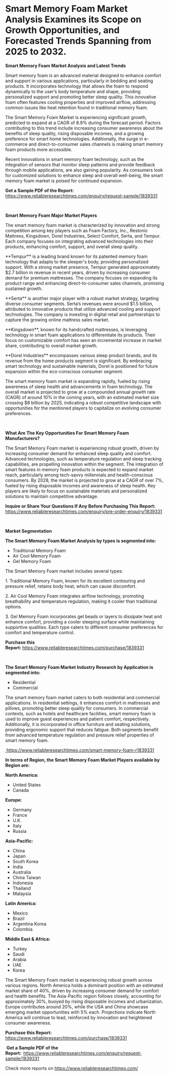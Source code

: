 <p><h1>Smart Memory Foam Market Analysis Examines its Scope on Growth Opportunities, and Forecasted Trends Spanning from 2025 to 2032.</h1></p><p><strong>Smart Memory Foam Market Analysis and Latest Trends</strong></p>
<p><p>Smart memory foam is an advanced material designed to enhance comfort and support in various applications, particularly in bedding and seating products. It incorporates technology that allows the foam to respond dynamically to the user’s body temperature and shape, providing personalized support and promoting better sleep quality. This innovative foam often features cooling properties and improved airflow, addressing common issues like heat retention found in traditional memory foam.</p><p>The Smart Memory Foam Market is experiencing significant growth, predicted to expand at a CAGR of 8.9% during the forecast period. Factors contributing to this trend include increasing consumer awareness about the benefits of sleep quality, rising disposable incomes, and a growing preference for smart home technologies. Additionally, the surge in e-commerce and direct-to-consumer sales channels is making smart memory foam products more accessible. </p><p>Recent innovations in smart memory foam technology, such as the integration of sensors that monitor sleep patterns and provide feedback through mobile applications, are also gaining popularity. As consumers look for customized solutions to enhance sleep and overall well-being, the smart memory foam market is poised for continued expansion.</p></p>
<p><strong>Get a Sample PDF of the Report:&nbsp;</strong> <a href="https://www.reliableresearchtimes.com/enquiry/request-sample/1839331?utm_campaign=3070&utm_medium=2&utm_source=Github&utm_content=ia&utm_term=03042025&utm_id=smart-memory-foam">https://www.reliableresearchtimes.com/enquiry/request-sample/1839331</a></p>
<p>&nbsp;</p>
<p><strong>Smart Memory Foam Major Market Players</strong></p>
<p><p>The smart memory foam market is characterized by innovation and strong competition among key players such as Foam Factory, Inc., Restonic Mattress, Kingsdown, Dorel Industries, Select Comfort, Serta, and Tempur. Each company focuses on integrating advanced technologies into their products, enhancing comfort, support, and overall sleep quality.</p><p>**Tempur** is a leading brand known for its patented memory foam technology that adapts to the sleeper's body, providing personalized support. With a strong market presence, Tempur generated approximately $2.7 billion in revenue in recent years, driven by increasing consumer demand for premium mattresses. The company focuses on expanding its product range and enhancing direct-to-consumer sales channels, promising sustained growth.</p><p>**Serta** is another major player with a robust market strategy, targeting diverse consumer segments. Serta’s revenues were around $1.5 billion, attributed to innovative products that utilize advanced cooling and support technologies. The company is investing in digital retail and partnerships to capture the growing online mattress sales market.</p><p>**Kingsdown**, known for its handcrafted mattresses, is leveraging technology in smart foam applications to differentiate its products. Their focus on customizable comfort has seen an incremental increase in market share, contributing to overall market growth.</p><p>**Dorel Industries** encompasses various sleep product brands, and its revenue from the home products segment is significant. By embracing smart technology and sustainable materials, Dorel is positioned for future expansion within the eco-conscious consumer segment.</p><p>The smart memory foam market is expanding rapidly, fueled by rising awareness of sleep health and advancements in foam technology. The overall market is projected to grow at a compounded annual growth rate (CAGR) of around 10% in the coming years, with an estimated market size crossing $8 billion by 2025, indicating a robust competitive landscape with opportunities for the mentioned players to capitalize on evolving consumer preferences.</p></p>
<p>&nbsp;</p>
<p><strong>What Are The Key Opportunities For Smart Memory Foam Manufacturers?</strong></p>
<p><p>The Smart Memory Foam market is experiencing robust growth, driven by increasing consumer demand for enhanced sleep quality and comfort. Advanced technologies, such as temperature regulation and sleep tracking capabilities, are propelling innovation within the segment. The integration of smart features in memory foam products is expected to expand market reach, particularly among tech-savvy millennials and health-conscious consumers. By 2028, the market is projected to grow at a CAGR of over 7%, fueled by rising disposable incomes and awareness of sleep health. Key players are likely to focus on sustainable materials and personalized solutions to maintain competitive advantage.</p></p>
<p><strong>Inquire or Share Your Questions If Any Before Purchasing This Report:</strong> <a href="https://www.reliableresearchtimes.com/enquiry/pre-order-enquiry/1839331?utm_campaign=3070&utm_medium=2&utm_source=Github&utm_content=ia&utm_term=03042025&utm_id=smart-memory-foam">https://www.reliableresearchtimes.com/enquiry/pre-order-enquiry/1839331</a></p>
<p>&nbsp;</p>
<p><strong>Market Segmentation</strong></p>
<p><strong>The Smart Memory Foam Market Analysis by types is segmented into:</strong></p>
<p><ul><li>Traditional Memory Foam</li><li>Air Cool Memory Foam</li><li>Gel Memory Foam</li></ul></p>
<p><p>The Smart Memory Foam market includes several types: </p><p>1. Traditional Memory Foam, known for its excellent contouring and pressure relief, retains body heat, which can cause discomfort.</p><p>  </p><p>2. Air Cool Memory Foam integrates airflow technology, promoting breathability and temperature regulation, making it cooler than traditional options.</p><p>  </p><p>3. Gel Memory Foam incorporates gel beads or layers to dissipate heat and enhance comfort, providing a cooler sleeping surface while maintaining supportive qualities. Each type caters to different consumer preferences for comfort and temperature control.</p></p>
<p><strong>Purchase this Report:&nbsp;</strong><a href="https://www.reliableresearchtimes.com/purchase/1839331?utm_campaign=3070&utm_medium=2&utm_source=Github&utm_content=ia&utm_term=03042025&utm_id=smart-memory-foam">https://www.reliableresearchtimes.com/purchase/1839331</a></p>
<p>&nbsp;</p>
<p><strong>The Smart Memory Foam Market Industry Research by Application is segmented into:</strong></p>
<p><ul><li>Residential</li><li>Commercial</li></ul></p>
<p><p>The smart memory foam market caters to both residential and commercial applications. In residential settings, it enhances comfort in mattresses and pillows, promoting better sleep quality for consumers. In commercial contexts, such as hotels and healthcare facilities, smart memory foam is used to improve guest experiences and patient comfort, respectively. Additionally, it is incorporated in office furniture and seating solutions, providing ergonomic support that reduces fatigue. Both segments benefit from advanced temperature regulation and pressure relief properties of smart memory foam.</p></p>
<p><a href="https://www.reliableresearchtimes.com/smart-memory-foam-r1839331?utm_campaign=3070&utm_medium=2&utm_source=Github&utm_content=ia&utm_term=03042025&utm_id=smart-memory-foam">&nbsp;https://www.reliableresearchtimes.com/smart-memory-foam-r1839331</a></p>
<p><strong>In terms of Region, the Smart Memory Foam Market Players available by Region are:</strong></p>
<p>
    <p> <strong> North America: </strong>
        <ul>
            <li>United States</li>
            <li>Canada</li>
        </ul>
        </p> 
    <p> <strong> Europe: </strong>
        <ul>
            <li>Germany</li>
            <li>France</li>
            <li>U.K.</li>
            <li>Italy</li>
            <li>Russia</li>
        </ul>
        </p> 
    <p> <strong> Asia-Pacific: </strong>
        <ul>
            <li>China</li>
            <li>Japan</li>
            <li>South Korea</li>
            <li>India</li>
            <li>Australia</li>
            <li>China Taiwan</li>
            <li>Indonesia</li>
            <li>Thailand</li>
            <li>Malaysia</li>
        </ul>
        </p> 
    <p> <strong> Latin America: </strong>
        <ul>
            <li>Mexico</li>
            <li>Brazil</li>
            <li>Argentina Korea</li>
            <li>Colombia</li>
        </ul>
        </p> 
    <p> <strong> Middle East & Africa: </strong>
        <ul>
            <li>Turkey</li>
            <li>Saudi</li>
            <li>Arabia</li>
            <li>UAE</li>
            <li>Korea</li>
        </ul>
    </p>
    </p>
<p><p>The Smart Memory Foam market is experiencing robust growth across various regions. North America holds a dominant position with an estimated market share of 40%, driven by increasing consumer demand for comfort and health benefits. The Asia-Pacific region follows closely, accounting for approximately 30%, buoyed by rising disposable incomes and urbanization. Europe contributes around 20%, while the USA and China showcase emerging market opportunities with 5% each. Projections indicate North America will continue to lead, reinforced by innovation and heightened consumer awareness.</p></p>
<p><strong>Purchase this Report: </strong><a href="https://www.reliableresearchtimes.com/purchase/1839331?utm_campaign=3070&utm_medium=2&utm_source=Github&utm_content=ia&utm_term=03042025&utm_id=smart-memory-foam">https://www.reliableresearchtimes.com/purchase/1839331</a></p>
<p>&nbsp;<strong>Get a Sample PDF of the Report:&nbsp;&nbsp;</strong><a href="https://www.reliableresearchtimes.com/enquiry/request-sample/1839331?utm_campaign=3070&utm_medium=2&utm_source=Github&utm_content=ia&utm_term=03042025&utm_id=smart-memory-foam">https://www.reliableresearchtimes.com/enquiry/request-sample/1839331</a></p>
<p><strong></strong></p>
<p>Check more reports on <a href="https://www.reliableresearchtimes.com/?utm_campaign=3070&utm_medium=2&utm_source=Github&utm_content=ia&utm_term=03042025&utm_id=smart-memory-foam">https://www.reliableresearchtimes.com/</a></p>